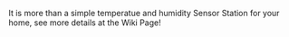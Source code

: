 It is more than a simple temperatue and humidity Sensor Station for your home, see more details at the Wiki Page!

